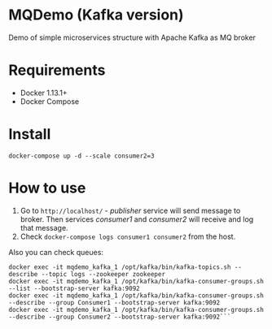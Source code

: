 # MQDemo (Kafka version)

Demo of simple microservices structure with Apache Kafka as MQ broker

# Requirements

- Docker 1.13.1+
- Docker Compose

# Install

```docker-compose up -d --scale consumer2=3```

# How to use

1. Go to `http://localhost/` - _publisher_ service will send message to broker. Then services _consumer1_ and _consumer2_ will receive and log that message.
2. Check `docker-compose logs consumer1 consumer2` from the host.

Also you can check queues:
```docker exec -it mqdemo_kafka_1 /opt/kafka/bin/kafka-topics.sh --list --zookeeper zookeeper
docker exec -it mqdemo_kafka_1 /opt/kafka/bin/kafka-topics.sh --describe --topic logs --zookeeper zookeeper
docker exec -it mqdemo_kafka_1 /opt/kafka/bin/kafka-consumer-groups.sh --list --bootstrap-server kafka:9092
docker exec -it mqdemo_kafka_1 /opt/kafka/bin/kafka-consumer-groups.sh --describe --group Consumer1 --bootstrap-server kafka:9092
docker exec -it mqdemo_kafka_1 /opt/kafka/bin/kafka-consumer-groups.sh --describe --group Consumer2 --bootstrap-server kafka:9092```

